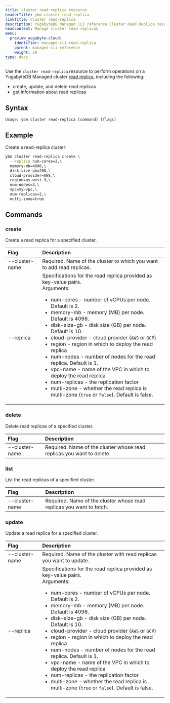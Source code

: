 ```yaml
---
title: cluster read-replica resource
headerTitle: ybm cluster read-replica
linkTitle: cluster read-replica
description: YugabyteDB Managed CLI reference Cluster Read Replica resource.
headcontent: Manage cluster read replicas
menu:
  preview_yugabyte-cloud:
    identifier: managed-cli-read-replica
    parent: managed-cli-reference
    weight: 20
type: docs
---
```


Use the `cluster read-replica` resource to perform operations on a YugabyteDB Managed cluster [read replica](../../../../cloud-clusters/managed-read-replica/), including the following:

- create, update, and delete read replicas
- get information about read replicas

## Syntax

```text
Usage: ybm cluster read-replica [command] [flags]
```

## Example

Create a read-replica cluster:

```sh
ybm cluster read-replica create \
  --replica num-cores=2,\
  memory-mb=4096,\
  disk-size-gb=200,\
  cloud-provider=AWS,\
  region=us-west-3,\
  num-nodes=3,\
  vpc=my-vpc,\
  num-replicas=2,\
  multi-zone=true
```

## Commands

### create

Create a read replica for a specified cluster.

| Flag | Description |
| :--- | :--- |
| --cluster-name | Required. Name of the cluster to which you want to add read replicas. |
| --replica | Specifications for the read replica provided as key-value pairs.<br>Arguments:<br><ul><li>num-cores - number of vCPUs per node. Default is 2.</li><li>memory-mb - memory (MB) per node. Default is 4096.</li><li>disk-size-gb - disk size (GB) per node. Default is 10.</li><li>cloud-provider - cloud provider (`AWS` or `GCP`)</li><li>region - region in which to deploy the read replica</li><li>num-nodes - number of nodes for the read replica. Default is 1.</li><li>vpc-name - name of the VPC in which to deploy the read replica</li><li>num-replicas - the replication factor</li><li>multi-zone - whether the read replica is multi-zone (`true` or `false`). Default is false.</li></ul>

### delete

Delete read replicas of a specified cluster.

| Flag | Description |
| :--- | :--- |
| --cluster-name | Required. Name of the cluster whose read replicas you want to delete. |

### list

List the read replicas of a specified cluster.

| Flag | Description |
| :--- | :--- |
| --cluster-name | Required. Name of the cluster whose read replicas you want to fetch. |

### update

Update a read replica for a specified cluster.

| Flag | Description |
| :--- | :--- |
| --cluster-name | Required. Name of the cluster with read replicas you want to update. |
| --replica | Specifications for the read replica provided as key-value pairs.<br>Arguments:<br><ul><li>num-cores - number of vCPUs per node. Default is 2.</li><li>memory-mb - memory (MB) per node. Default is 4096.</li><li>disk-size-gb - disk size (GB) per node. Default is 10.</li><li>cloud-provider - cloud provider (`AWS` or `GCP`)</li><li>region - region in which to deploy the read replica</li><li>num-nodes - number of nodes for the read replica. Default is 1.</li><li>vpc-name - name of the VPC in which to deploy the read replica</li><li>num-replicas - the replication factor</li><li>multi-zone - whether the read replica is multi-zone (`true` or `false`). Default is false.</li></ul>

